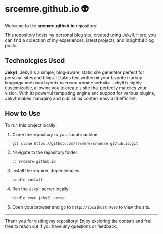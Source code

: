 # srcemre.github.io 👽

Welcome to the **srcemre.github.io** repository!

This repository hosts my personal blog site, created using Jekyll. Here, you can find a collection of my experiences, latest projects, and insightful blog posts.

## Technologies Used

**Jekyll**: Jekyll is a simple, blog-aware, static site generator perfect for personal sites and blogs. It takes text written in your favorite markup language and uses layouts to create a static website. Jekyll is highly customizable, allowing you to create a site that perfectly matches your vision. With its powerful templating engine and support for various plugins, Jekyll makes managing and publishing content easy and efficient.

## How to Use

To run this project locally:

1. Clone the repository to your local machine:

    ```bash
    git clone https://github.com/srcemre/srcemre.github.io.git
    ```

2. Navigate to the repository folder:

    ```bash
    cd srcemre.github.io
    ```

3. Install the required dependencies:

    ```bash
    bundle install
    ```

4. Run the Jekyll server locally:

    ```bash
    bundle exec jekyll serve
    ```

5. Open your browser and go to `http://localhost:4000` to view the site.

---

Thank you for visiting my repository! Enjoy exploring the content and feel free to reach out if you have any questions or feedback.
